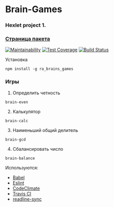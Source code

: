 # Brain-Games
### Hexlet project 1.
### [Страница пакета](https://www.npmjs.com/package/ra_brain_games)

[![Maintainability](https://api.codeclimate.com/v1/badges/a99a88d28ad37a79dbf6/maintainability)](https://codeclimate.com/github/codeclimate/codeclimate/maintainability)
[![Test Coverage](https://api.codeclimate.com/v1/badges/a99a88d28ad37a79dbf6/test_coverage)](https://codeclimate.com/github/codeclimate/codeclimate/test_coverage)
[![Build Status](https://travis-ci.org/rustamakhmetov/project-lvl1-s268.svg?branch=master)](https://travis-ci.org/rustamakhmetov/project-lvl1-s268)

Установка
```
npm install -g ra_brains_games
```

### Игры

1. Определить четность
```
brain-even
```

2. Калькулятор
```
brain-calc
```

3. Наименьший общий делитель
```
brain-gcd
```

4. Сбалансировать число
```
brain-balance
```

Используются:
* [Babel](https://babeljs.io/)
* [Eslint](https://eslint.org/)
* [CodeClimate](https://codeclimate.com/)
* [Travis CI](https://travis-ci.org/)
* [readline-sync](https://github.com/anseki/readline-sync)